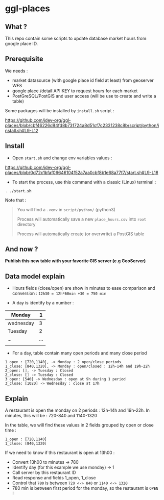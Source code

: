 # ggl-places

## What ?

This repo contain some scripts to update database market hours from google place ID.

## Prerequisite

We needs :

- market datasource (with google place id field at least) from geoserver WFS
- google place /detail API KEY to request hours for each market
- PostGreSQL/PostGIS and user access (will be use to create and write a table)

Some packages will be installed by `install.sh` script :

https://github.com/jdev-org/ggl-places/blob/cbf46226d84fd8b731724a8d51cf7c2331238c8b/script/python/install.sh#L9-L12

## Install

* Open `start.sh` and change env variables values :

https://github.com/jdev-org/ggl-places/blob/0d72c1bfaf06646104f52a7aa0cbf8b1e68a77f7/start.sh#L9-L18

* To start the process, use this command with a classic (Linux) terminal :

`. ./start.sh`

Note that : 
>You will find a `.venv` in `script/python/` (python3)
>
>Process will automatically save a new `place_hours.csv` into `root` directory
>
> Process will automatically create (or overwrite) a PostGIS table


## And now ?

**Publish this new table with your favorite GIS server (e.g GeoServer)**


## Data model explain

* Hours fields (close/open) are show in minutes to ease comparison and conversion :
`12h30 = 12h*60min +30 = 750 min`

* A day is identify by a number :

| Monday    | 1   |
|-----------|-----|
| wednesday | 3   |
| Tuesday   | 2   |
| ...       | ... |
|           |     |

* For a day, table contain many open periods and many close period

```
1_open : [720,1140], -> Monday : 2 open/close periods
1_close: [840,1320], -> Monday : open/closed : 12h-14h and 19h-22h
2_open: [], -> Tuesday : Closed
2_close: [] -> Tuesday : Closed
3_open: [540] -> Wednesday : open at 9h during 1 period
3_close: [1020] -> Wednesday : close at 17h
```

## Explain

A restaurant is open the monday on 2 periods : 12h-14h and 19h-22h.
In minutes, this will be : 720-840 and 1140-1320

In the table, we will find these values in 2 fields grouped by open or close time : 
```
1_open : [720,1140]
1_close: [840,1320]
```

If we need to know if this restaurant is open at 13h00 :

- Convert 13h00 to minutes ->  780
- Identify day (for this example we use monday) -> 1
- Call server by this restaurant ID
- Read response and fields 1_open, 1_close
- Control that `780` is between `720 <-> 840` or `1140 <-> 1320`
- 780 min is between first period for the monday, so the restaurant is `OPEN` !


